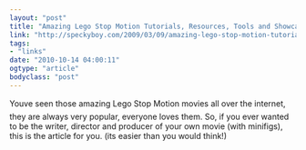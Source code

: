 ```yaml
---
layout: "post"
title: "Amazing Lego Stop Motion Tutorials, Resources, Tools and Showcases"
link: "http://speckyboy.com/2009/03/09/amazing-lego-stop-motion-tutorials-resources-tools-and-showcases/"
tags: 
- "links"
date: "2010-10-14 04:00:11"
ogtype: "article"
bodyclass: "post"
---
```


Youve seen those amazing Lego Stop Motion movies all over the internet, they are always very popular, everyone loves them. So, if you ever wanted to be the writer, director and producer of your own movie (with minifigs), this is the article for you. (its easier than you would think!)